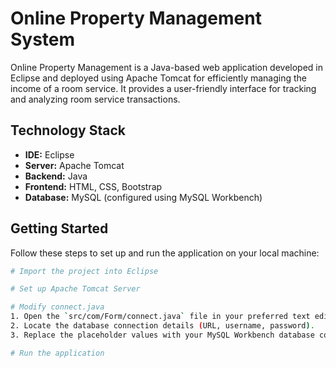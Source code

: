# Online Property Management System

Online Property Management is a Java-based web application developed in Eclipse and deployed using Apache Tomcat for efficiently managing the income of a room service. It provides a user-friendly interface for tracking and analyzing room service transactions.

## Technology Stack

- **IDE:** Eclipse
- **Server:** Apache Tomcat
- **Backend:** Java
- **Frontend:** HTML, CSS, Bootstrap
- **Database:** MySQL (configured using MySQL Workbench)

## Getting Started

Follow these steps to set up and run the application on your local machine:

```bash
# Import the project into Eclipse

# Set up Apache Tomcat Server

# Modify connect.java
1. Open the `src/com/Form/connect.java` file in your preferred text editor.
2. Locate the database connection details (URL, username, password).
3. Replace the placeholder values with your MySQL Workbench database configuration.

# Run the application

